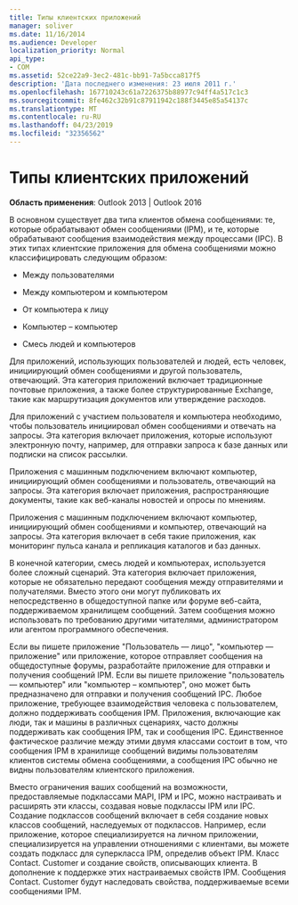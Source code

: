```yaml
---
title: Типы клиентских приложений
manager: soliver
ms.date: 11/16/2014
ms.audience: Developer
localization_priority: Normal
api_type:
- COM
ms.assetid: 52ce22a9-3ec2-481c-bb91-7a5bcca817f5
description: 'Дата последнего изменения: 23 июля 2011 г.'
ms.openlocfilehash: 167710243c61a7226375b88977c94ff4a517c1c3
ms.sourcegitcommit: 8fe462c32b91c87911942c188f3445e85a54137c
ms.translationtype: MT
ms.contentlocale: ru-RU
ms.lasthandoff: 04/23/2019
ms.locfileid: "32356562"
---
```

# <a name="types-of-client-applications"></a>Типы клиентских приложений

  
  
**Область применения**: Outlook 2013 | Outlook 2016 
  
В основном существует два типа клиентов обмена сообщениями: те, которые обрабатывают обмен сообщениями (IPM), и те, которые обрабатывают сообщения взаимодействия между процессами (IPC). В этих типах клиентские приложения для обмена сообщениями можно классифицировать следующим образом:
  
- Между пользователями
    
- Между компьютером и компьютером
    
- От компьютера к лицу
    
- Компьютер – компьютер
    
- Смесь людей и компьютеров
    
Для приложений, использующих пользователей и людей, есть человек, инициирующий обмен сообщениями и другой пользователь, отвечающий. Эта категория приложений включает традиционные почтовые приложения, а также более структурированные Exchange, такие как маршрутизация документов или утверждение расходов.
  
Для приложений с участием пользователя и компьютера необходимо, чтобы пользователь инициировал обмен сообщениями и отвечать на запросы. Эта категория включает приложения, которые используют электронную почту, например, для отправки запроса к базе данных или подписки на список рассылки.
  
Приложения с машинным подключением включают компьютер, инициирующий обмен сообщениями и пользователь, отвечающий на запросы. Эта категория включает приложения, распространяющие документы, такие как веб-каналы новостей и опросы по мнениям.
  
Приложения с машинным подключением включают компьютер, инициирующий обмен сообщениями и компьютер, отвечающий на запросы. Эта категория включает в себя такие приложения, как мониторинг пульса канала и репликация каталогов и баз данных.
  
В конечной категории, смесь людей и компьютерах, используется более сложный сценарий. Эта категория включает приложения, которые не обязательно передают сообщения между отправителями и получателями. Вместо этого они могут публиковать их непосредственно в общедоступной папке или форуме веб-сайта, поддерживаемом хранилищем сообщений. Затем сообщения можно использовать по требованию другими читателями, администратором или агентом программного обеспечения.
  
Если вы пишете приложение "Пользователь — лицо", "компьютер — приложение" или приложение, которое отправляет сообщения на общедоступные форумы, разработайте приложение для отправки и получения сообщений IPM. Если вы пишете приложение "пользователь — компьютер" или "компьютер – компьютер", оно может быть предназначено для отправки и получения сообщений IPC. Любое приложение, требующее взаимодействия человека с пользователем, должно поддерживать сообщения IPM. Приложения, включающие как люди, так и машины в различных сценариях, часто должны поддерживать как сообщения IPM, так и сообщения IPC. Единственное фактическое различие между этими двумя классами состоит в том, что сообщения IPM в хранилище сообщений видимы пользователям клиентов системы обмена сообщениями, а сообщения IPC обычно не видны пользователям клиентского приложения. 
  
Вместо ограничения ваших сообщений на возможности, предоставляемые подклассами MAPI, IPM и IPC, можно настраивать и расширять эти классы, создавая новые подклассы IPM или IPC. Создание подклассов сообщений включает в себя создание новых классов сообщений, наследуемых от подклассов. Например, если приложение, которое специализируется на личном приложении, специализируется на управлении отношениями с клиентами, вы можете создать подкласс для суперкласса IPM, определив объект IPM. Класс Contact. Customer и создание свойств, описывающих клиента. В дополнение к поддержке этих настраиваемых свойств IPM. Сообщения Contact. Customer будут наследовать свойства, поддерживаемые всеми сообщениями IPM.
  

